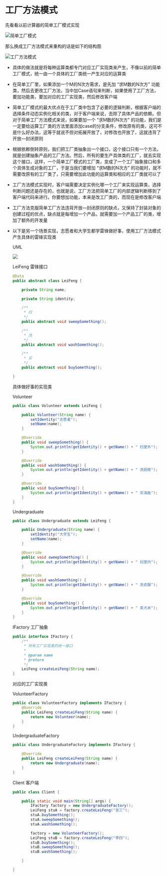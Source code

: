 # 工厂方法模式

先看看以前计算器的简单工厂模式实现

![简单工厂模式](https://github.com/gangan786/Test/blob/master/Image/FunnyDesignPatterns1.png?raw=true)

那么换成工厂方法模式来重构的话是如下的结构图

![工厂方法模式](https://github.com/gangan786/Test/blob/master/Image/FunnyDesignPatterns8-2.png?raw=true)

+ 具体的做法就是将每种运算类都专门对应工厂实现类来产生，不像以前的简单工厂模式，统一由一个具体的工厂类统一产生对应的运算类

+ 在简单工厂里，如果添加一个M的N次方需求，是先加 “求M数的N次方” 功能类，然后去更改工厂方法，当中加Case语句来判断，如果使用了工厂方法，要加功能类，要加对应的工厂实现类，然后修改客户端

+ 简单工厂模式的最大优点在于工厂类中包含了必要的逻辑判断，根据客户端的选择条件动态实例化相关的类，对于客户端来说，去除了具体产品的依赖。但对于简单工厂方法模式来说，如果要加一个 “求M数的N次方” 的功能，我们是一定要给运算工厂类的方法里面添加case的分支条件，修改原有的类，这可不是什么好办法，这等于就说不但对拓展开放了，对修改也开放了，这就违背了开放—封闭原则

+ 根据依赖倒转原则，我们把工厂类抽象出一个接口，这个接口只有一个方法，就是创建抽象产品的工厂方法。然后，所有的要生产具体类的工厂，就去实现这个接口，这样，一个简单工厂模式的工厂类，变成了一个工厂抽象接口和多个具体生成对象的工厂，于是当我们要增加 “求M数的N次方” 的功能时，就不需要改原有的工厂类了，只需要增加此功能的运算类和相应的工厂类就可以了

+ 工厂方法模式实现时，客户端需要决定实例化哪一个工厂来实现运算类，选择判断问题还是存在的，也就是说，工厂方法把简单工厂的内部逻辑判断移到了客户端代码来进行。你要想加功能，本来是改工厂类的，而现在是修改客户端

+ 工厂方法克服简单工厂方法违背开放—封闭原则的缺点，又保持了封装对象的创建过程的优点，缺点就是每增加一个产品，就需要加一个产品工厂的类，增加了额外的开发量

+ 以下是另一个场景实现，志愿者和大学生都学雷锋做好事，使用工厂方法模式产生具体的雷锋实现类

  UML

  ![](https://github.com/gangan786/Test/blob/master/Image/FunnyDesignPatterns8.png?raw=true)

  LeiFeng 雷锋接口

  ~~~java
  @Data
  public abstract class LeiFeng {
  
      private String name;
  
      private String identity;
  
      /**
       * 扫
       */
      public abstract void sweepSomething();
  
      /**
       * 洗
       */
      public abstract void washSomething();
  
      /**
       * 买
       */
      public abstract void buySomething();
  
  }
  ~~~

  具体做好事的实现类

  Volunteer

  ~~~java
  public class Volunteer extends LeiFeng {
  
      public Volunteer(String name) {
          setIdentity("志愿者");
          setName(name);
      }
  
      @Override
      public void sweepSomething() {
          System.out.println(getIdentity() + getName() + " 扫室外");
      }
  
      @Override
      public void washSomething() {
          System.out.println(getIdentity() + getName() + " 洗厨房");
      }
  
      @Override
      public void buySomething() {
          System.out.println(getIdentity() + getName() + " 买油盐");
      }
  }
  ~~~

  Undergraduate

  ~~~java
  public class Undergraduate extends LeiFeng {
  
      public Undergraduate(String name) {
          setIdentity("大学生");
          setName(name);
      }
  
      @Override
      public void sweepSomething() {
          System.out.println(getIdentity() + getName() + " 扫室内");
      }
  
      @Override
      public void washSomething() {
          System.out.println(getIdentity() + getName() + " 洗衣服");
      }
  
      @Override
      public void buySomething() {
          System.out.println(getIdentity() + getName() + " 卖大米");
      }
  }
  ~~~

  IFactory 工厂抽象

  ~~~java
  public interface IFactory {
      /**
       * 所有工厂实现类的统一接口
       *
       * @param name
       * @return
       */
      LeiFeng createLeiFeng(String name);
  }
  ~~~

  对应的工厂实现类

  VolunteerFactory

  ~~~java
  public class VolunteerFactory implements IFactory {
      @Override
      public LeiFeng createLeiFeng(String name) {
          return new Volunteer(name);
      }
  }
  ~~~

  UndergraduateFactory

  ~~~java
  public class UndergraduateFactory implements IFactory {
  
      @Override
      public LeiFeng createLeiFeng(String name) {
          return new Undergraduate(name);
      }
  }
  ~~~

  Client 客户端

  ~~~java
  public class Client {
  
      public static void main(String[] args) {
          IFactory factory = new UndergraduateFactory();
          LeiFeng stuA = factory.createLeiFeng("张三");
          stuA.buySomething();
          stuA.sweepSomething();
          stuA.washSomething();
  
          factory = new VolunteerFactory();
          LeiFeng stuB = factory.createLeiFeng("李四");
          stuB.buySomething();
          stuB.sweepSomething();
          stuB.washSomething();
  
      }
  
  }
  ~~~
